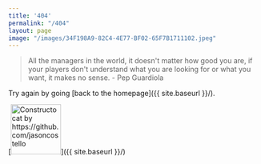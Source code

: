 ```yaml
---
title: '404'
permalink: "/404"
layout: page
image: "/images/34F198A9-82C4-4E77-BF02-65F7B1711102.jpeg"
---
```


<blockquote>
<p>All the managers in the world, it doesn't matter how good you are, if your players don't understand what you are looking for or what you want, it makes no sense. - Pep Guardiola</p>
</blockquote> 

Try again by going [back to the homepage]({{ site.baseurl }}/).

[<img src="{{ site.baseurl }}/images/FE0024A5-5B8C-4CB7-84A7-0A88C8801B63.jpeg" alt="Constructocat by https://github.com/jasoncostello" style="width: 100px;"/>]({{ site.baseurl }}/)
